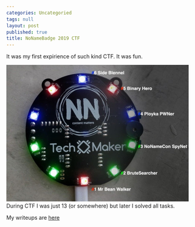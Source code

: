 ```yaml
---
categories: Uncategoried
tags: null
layout: post
published: true
title: NoNameBadge 2019 CTF
---
```


It was my first expirience of such kind CTF.
It was fun.

![Badge2019](../images/NNC2019/badge2019.jpg)
During CTF I was just 13 (or somewhere) but later I solved all tasks.

My writeups are [here](https://github.com/BlackVS/CTFs/tree/master/NNC2019)


